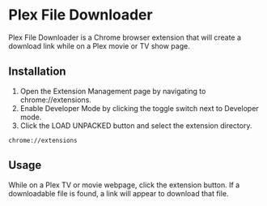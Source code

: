 # Plex File Downloader

Plex File Downloader is a Chrome browser extension that will create a download link while on a Plex movie or TV show page.

## Installation

1. Open the Extension Management page by navigating to chrome://extensions.
2. Enable Developer Mode by clicking the toggle switch next to Developer mode.
3. Click the LOAD UNPACKED button and select the extension directory.

```
chrome://extensions
```

## Usage

While on a Plex TV or movie webpage, click the extension button. If a downloadable file is found, a link will appear to download that file.
